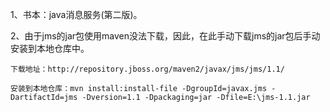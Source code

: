 1、书本：java消息服务(第二版)。

2、由于jms的jar包使用maven没法下载，因此，在此手动下载jms的jar包后手动安装到本地仓库中。

	下载地址：http://repository.jboss.org/maven2/javax/jms/jms/1.1/
	
	安装到本地仓库：mvn install:install-file -DgroupId=javax.jms -DartifactId=jms -Dversion=1.1 -Dpackaging=jar -Dfile=E:\jms-1.1.jar
